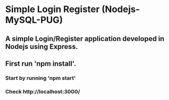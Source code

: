 # Simple Login Register (Nodejs-MySQL-PUG)

## A simple Login/Register application developed in Nodejs using Express.

## First run 'npm install'.

### Start by running 'npm start'

### Check http://localhost:3000/
